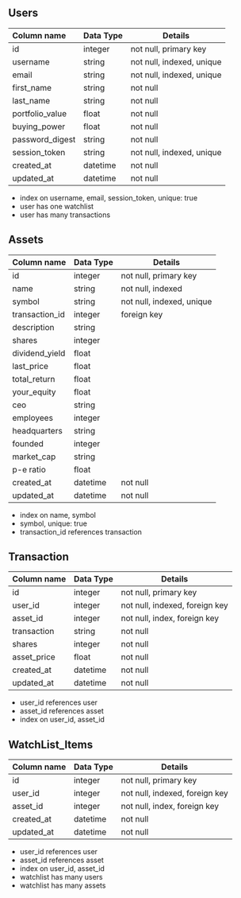 
## Users

| Column name | Data Type    | Details                   |
| :---        |    :----     |          ---              |
| id          | integer      | not null, primary key     |
| username    | string       | not null, indexed, unique | 
| email       | string       | not null, indexed, unique |
| first_name  | string       | not null |
| last_name    | string       | not null | 
| portfolio_value | float    | not null |
| buying_power | float | not null |
| password_digest | string | not null |
| session_token | string | not null, indexed, unique |
| created_at | datetime | not null |
| updated_at | datetime| not null |

* index on username, email, session_token, unique: true
* user has one watchlist
* user has many transactions


## Assets

| Column name | Data Type    | Details                   |
| :---        |    :----     |          ---              |
| id          | integer      | not null, primary key     |
| name    | string       | not null, indexed | 
| symbol       | string       | not null, indexed, unique |
| transaction_id | integer | foreign key |
| description | string | 
| shares | integer |
| dividend_yield | float |
| last_price | float |
| total_return | float | 
| your_equity | float |
| ceo | string |
| employees | integer | 
| headquarters | string |
| founded | integer | 
| market_cap | string | 
| p-e ratio | float |
| created_at | datetime | not null |
| updated_at | datetime| not null |


* index on name, symbol
* symbol, unique: true
* transaction_id references transaction

## Transaction


| Column name | Data Type    | Details                   |
| :---        |    :----     |          ---              |
| id          | integer      | not null, primary key     |
| user_id    | integer       | not null, indexed, foreign key | 
| asset_id | integer | not null, index, foreign key |
| transaction | string | not null |
| shares | integer | not null |
| asset_price | float | not null |
| created_at | datetime | not null |
| updated_at | datetime| not null |

* user_id references user
* asset_id references asset
* index on user_id, asset_id

## WatchList_Items

| Column name | Data Type    | Details                   |
| :---        |    :----     |          ---              |
| id          | integer      | not null, primary key     |
| user_id    | integer       | not null, indexed, foreign key | 
| asset_id | integer | not null, index, foreign key |
| created_at | datetime | not null |
| updated_at | datetime| not null |

* user_id references user
* asset_id references asset
* index on user_id, asset_id
* watchlist has many users
* watchlist has many assets
